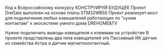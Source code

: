 Код к Всероссийскому конкурсу 
КОНСТРУИРУЙ БУДУЩЕЕ
Проект DreGate выполнен на основе платы STM32WB55
Проект реализует мост для подключения любых извешателей работающих по "сухим контактам" 
к экосистеме умного дома DREHOME&TV

Нужно подключить выводы извещателя к клеммам на устройстве
В проекте представлены два типа извещателей это Пассивный ИК датчик из семейства Астра
и датчик магнитоконтактный.

